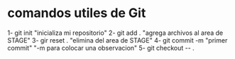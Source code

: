 # comandos utiles de Git

1- git init "inicializa mi repositorio"
2- git add .                            "agrega archivos al area de STAGE"
3- gir reset .                          "elimina del area de STAGE"
4- git commit -m "primer commit"        "-m para colocar una observacion"
5- git checkout -- .